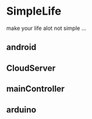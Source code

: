 # SimpleLife
make your life alot not simple ...
## android

## CloudServer

## mainController

## arduino

